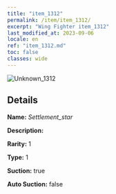 ```yaml
---
title: "item_1312"
permalink: /item/item_1312/
excerpt: "Wing Fighter item_1312"
last_modified_at: 2023-09-06
locale: en
ref: "item_1312.md"
toc: false
classes: wide
---
```



 ![Unknown_1312](/images/item/Settlement_star_p.png)



## Details

 **Name:** *Settlement_star* 

 **Description:** 

 **Rarity:** 1 

 **Type:** 1 

 **Suction:** true 

 **Auto Suction:** false 


